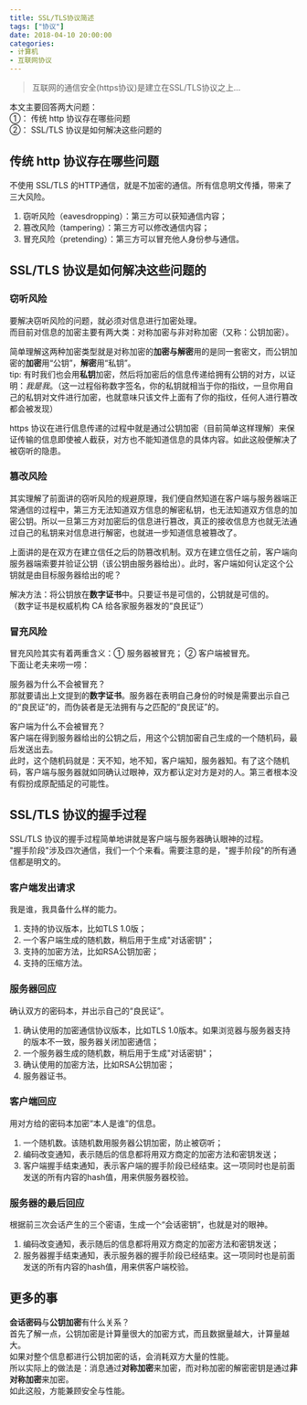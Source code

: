 ```yaml
---
title: SSL/TLS协议简述
tags: ["协议"]
date: 2018-04-10 20:00:00
categories:
- 计算机
- 互联网协议
---
```

> 互联网的通信安全(https协议)是建立在SSL/TLS协议之上...

<!-- more -->

本文主要回答两大问题：  
①： 传统 http 协议存在哪些问题  
②： SSL/TLS 协议是如何解决这些问题的  

## 传统 http 协议存在哪些问题 

不使用 SSL/TLS 的HTTP通信，就是不加密的通信。所有信息明文传播，带来了三大风险。  

1. 窃听风险（eavesdropping）：第三方可以获知通信内容；
2. 篡改风险（tampering）：第三方可以修改通信内容；
3. 冒充风险（pretending）：第三方可以冒充他人身份参与通信。  

## SSL/TLS 协议是如何解决这些问题的

### 窃听风险  

要解决窃听风险的问题，就必须对信息进行加密处理。  
而目前对信息的加密主要有两大类：对称加密与非对称加密（又称：公钥加密）。  

简单理解这两种加密类型就是对称加密的**加密与解密**用的是同一套密文，而公钥加密的**加密**用“公钥”，**解密**用“私钥”。  
tip: 有时我们也会用**私钥**加密，然后将加密后的信息传递给拥有公钥的对方，以证明：*我是我*。（这一过程俗称数字签名，你的私钥就相当于你的指纹，一旦你用自己的私钥对文件进行加密，也就意味只该文件上面有了你的指纹，任何人进行篡改都会被发现）  

https 协议在进行信息传递的过程中就是通过公钥加密（目前简单这样理解）来保证传输的信息即使被人截获，对方也不能知道信息的具体内容。如此这般便解决了被窃听的隐患。  

### 篡改风险  

其实理解了前面讲的窃听风险的规避原理，我们便自然知道在客户端与服务器端正常通信的过程中，第三方无法知道双方信息的解密私钥，也无法知道双方信息的加密公钥。所以一旦第三方对加密后的信息进行篡改，真正的接收信息方也就无法通过自己的私钥来对信息进行解密，也就进一步知道信息被篡改了。  

上面讲的是在双方在建立信任之后的防篡改机制。双方在建立信任之前，客户端向服务器端索要并验证公钥（该公钥由服务器给出）。此时，客户端如何认定这个公钥就是由目标服务器给出的呢？  

解决方法：将公钥放在**数字证书**中。只要证书是可信的，公钥就是可信的。  
（数字证书是权威机构 CA 给各家服务器发的“良民证”）  

### 冒充风险

冒充风险其实有着两重含义：① 服务器被冒充； ② 客户端被冒充。  
下面让老夫来唠一唠：  

服务器为什么不会被冒充？  
那就要请出上文提到的**数字证书**。服务器在表明自己身份的时候是需要出示自己的“良民证”的，而伪装者是无法拥有与之匹配的“良民证”的。  

客户端为什么不会被冒充？  
客户端在得到服务器给出的公钥之后，用这个公钥加密自己生成的一个随机码，最后发送出去。  
此时，这个随机码就是：天不知，地不知，客户端知，服务器知。有了这个随机码，客户端与服务器就如同确认过眼神，双方都认定对方是对的人。第三者根本没有假扮成原配插足的可能性。

## SSL/TLS 协议的握手过程

SSL/TLS 协议的握手过程简单地讲就是客户端与服务器确认眼神的过程。  
"握手阶段"涉及四次通信，我们一个个来看。需要注意的是，"握手阶段"的所有通信都是明文的。  

### 客户端发出请求

我是谁，我具备什么样的能力。  

1. 支持的协议版本，比如TLS 1.0版；
2. 一个客户端生成的随机数，稍后用于生成"对话密钥"；
3. 支持的加密方法，比如RSA公钥加密；
4. 支持的压缩方法。  

### 服务器回应

确认双方的密码本，并出示自己的“良民证”。  

1. 确认使用的加密通信协议版本，比如TLS 1.0版本。如果浏览器与服务器支持的版本不一致，服务器关闭加密通信；
2. 一个服务器生成的随机数，稍后用于生成"对话密钥"；
3. 确认使用的加密方法，比如RSA公钥加密；
4. 服务器证书。  

### 客户端回应

用对方给的密码本加密“本人是谁”的信息。  

1. 一个随机数。该随机数用服务器公钥加密，防止被窃听；
2. 编码改变通知，表示随后的信息都将用双方商定的加密方法和密钥发送；
3. 客户端握手结束通知，表示客户端的握手阶段已经结束。这一项同时也是前面发送的所有内容的hash值，用来供服务器校验。  

### 服务器的最后回应

根据前三次会话产生的三个密语，生成一个“会话密钥”，也就是对的眼神。  

1. 编码改变通知，表示随后的信息都将用双方商定的加密方法和密钥发送；
2. 服务器握手结束通知，表示服务器的握手阶段已经结束。这一项同时也是前面发送的所有内容的hash值，用来供客户端校验。  

## 更多的事

**会话密码**与**公钥加密**有什么关系？  
首先了解一点，公钥加密是计算量很大的加密方式，而且数据量越大，计算量越大。  
如果对整个信息都进行公钥加密的话，会消耗双方大量的性能。  
所以实际上的做法是：消息通过**对称加密**来加密，而对称加密的解密密钥是通过**非对称加密**来加密。  
如此这般，方能兼顾安全与性能。  